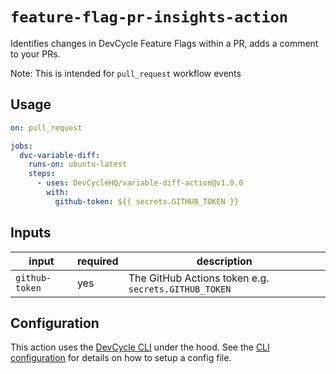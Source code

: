 # `feature-flag-pr-insights-action`
Identifies changes in DevCycle Feature Flags within a PR, adds a comment to your PRs.

Note: This is intended for `pull_request` workflow events

## Usage
```yaml
on: pull_request

jobs:
  dvc-variable-diff:
    runs-on: ubuntu-latest
    steps:
      - uses: DevCycleHQ/variable-diff-action@v1.0.0
        with:
          github-token: ${{ secrets.GITHUB_TOKEN }}
```

## Inputs

| input | required | description |
| ----- | -------- | ----------- |
| `github-token` | yes | The GitHub Actions token e.g. `secrets.GITHUB_TOKEN` |

## Configuration
This action uses the [DevCycle CLI](https://github.com/DevCycleHQ/cli) under the hood.
See the [CLI configuration](https://github.com/DevCycleHQ/cli#configuration) for details on how to setup a config file.
